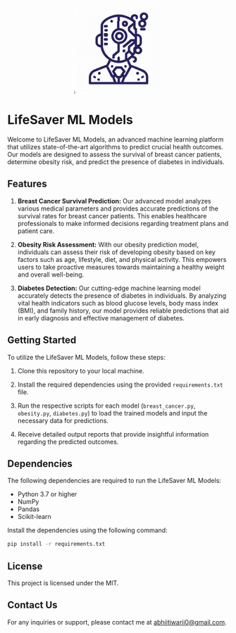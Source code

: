 ﻿<div align="center">
  <img src="icon.png" alt="Project Logo" width="200">
</div>

# LifeSaver ML Models

Welcome to LifeSaver ML Models, an advanced machine learning platform that utilizes state-of-the-art algorithms to predict crucial health outcomes. Our models are designed to assess the survival of breast cancer patients, determine obesity risk, and predict the presence of diabetes in individuals.

## Features

1. **Breast Cancer Survival Prediction:** Our advanced model analyzes various medical parameters and provides accurate predictions of the survival rates for breast cancer patients. This enables healthcare professionals to make informed decisions regarding treatment plans and patient care.

2. **Obesity Risk Assessment:** With our obesity prediction model, individuals can assess their risk of developing obesity based on key factors such as age, lifestyle, diet, and physical activity. This empowers users to take proactive measures towards maintaining a healthy weight and overall well-being.

3. **Diabetes Detection:** Our cutting-edge machine learning model accurately detects the presence of diabetes in individuals. By analyzing vital health indicators such as blood glucose levels, body mass index (BMI), and family history, our model provides reliable predictions that aid in early diagnosis and effective management of diabetes.

## Getting Started

To utilize the LifeSaver ML Models, follow these steps:

1. Clone this repository to your local machine.

2. Install the required dependencies using the provided `requirements.txt` file.

3. Run the respective scripts for each model (`breast_cancer.py`, `obesity.py`, `diabetes.py`) to load the trained models and input the necessary data for predictions.

4. Receive detailed output reports that provide insightful information regarding the predicted outcomes.

## Dependencies

The following dependencies are required to run the LifeSaver ML Models:

- Python 3.7 or higher
- NumPy
- Pandas
- Scikit-learn

Install the dependencies using the following command:

```bash
pip install -r requirements.txt
```
## License

This project is licensed under the MIT.

## Contact Us

For any inquiries or support, please contact me at abhiitiwarii0@gmail.com.
